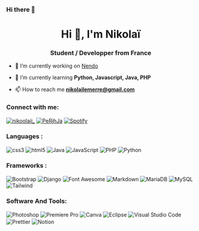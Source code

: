 ### Hi there 👋
<h1 align="center">Hi 👋, I'm Nikolaï</h1>
<h3 align="center">Student / Developper from France</h3>

- 🔭 I’m currently working on [Nendo](https://github.com/Nikoolaii/Nendo-py-V2)

- 🌱 I’m currently learning **Python, Javascript, Java, PHP**

- 📫 How to reach me **nikolailemerre@gmail.com**

<h3 align="left">Connect with me:</h3>
<p align="left">
<a href="https://twitter.com/nikoolaii_" target="blank"><img align="center" src="https://img.shields.io/badge/Twitter-1DA1F2?style=for-the-badge&logo=twitter&logoColor=white" alt="nikoolaii_" /></a>
<a href="https://discord.gg/PeRjhJa" target="blank"><img align="center" src="https://img.shields.io/badge/Discord-5865F2?style=for-the-badge&logo=discord&logoColor=white" alt="PeRjhJa" /></a>
<a href="https://open.spotify.com/user/flammefroder" target="blank"><img align="center" src="https://img.shields.io/badge/Spotify-1ED760?&style=for-the-badge&logo=spotify&logoColor=white" alt="Spotify" /> </a>
</p>

<h3 align="left">Languages :</h3>
<p align = "left">
<img align = "center" src="https://img.shields.io/badge/CSS3-1572B6?style=for-the-badge&logo=css3&logoColor=white" alt="css3" /> <img align = "center" src="https://img.shields.io/badge/HTML5-E34F26?style=for-the-badge&logo=html5&logoColor=white" alt="html5" /> <img align = "center" src="https://img.shields.io/badge/Java-ED8B00?style=for-the-badge&logo=java&logoColor=white" alt="Java" /> <img align = "center" src="https://img.shields.io/badge/JavaScript-323330?style=for-the-badge&logo=javascript&logoColor=F7DF1E" alt="JavaScript" /> <img align = "center" src="https://img.shields.io/badge/PHP-777BB4?style=for-the-badge&logo=php&logoColor=white" alt="PHP" /> <img align = "center" src="https://img.shields.io/badge/Python-FFD43B?style=for-the-badge&logo=python&logoColor=blue" alt="Python" /> <img align = "center" src="" alt="" />
</p>

<h3 align="left">Frameworks :</h3>
<p align = "left">
<img align = "center" src="https://img.shields.io/badge/Bootstrap-563D7C?style=for-the-badge&logo=bootstrap&logoColor=white" alt="Bootstrap" /> <img align = "center" src="https://img.shields.io/badge/Django-092E20?style=for-the-badge&logo=django&logoColor=green" alt="Django" /> <img align = "center" src="https://img.shields.io/badge/Font_Awesome-339AF0?style=for-the-badge&logo=fontawesome&logoColor=white" alt="Font Awesome" /> <img align = "center" src="https://img.shields.io/badge/Markdown-000000?style=for-the-badge&logo=markdown&logoColor=white" alt="Markdown" /> <img align = "center" src="https://img.shields.io/badge/MariaDB-003545?style=for-the-badge&logo=mariadb&logoColor=white" alt = "MariaDB" /> <img align="center" src="https://img.shields.io/badge/MySQL-005C84?style=for-the-badge&logo=mysql&logoColor=white" alt = "MySQL" /> <img align="center" 
src="https://img.shields.io/badge/Tailwind_CSS-38B2AC?style=for-the-badge&logo=tailwind-css&logoColor=white" alt ="Tailwind" />

</p>

<h3 align="left">Software And Tools:</h3>
<p align = "left">
<img align = "center" src="https://img.shields.io/badge/Adobe%20Photoshop-31A8FF?style=for-the-badge&logo=Adobe%20Photoshop&logoColor=black" alt="Photoshop" /> <img align = "center" src="https://img.shields.io/badge/Adobe%20Premiere%20Pro-9999FF?style=for-the-badge&logo=Adobe%20Premiere%20Pro&logoColor=white" alt="Premiere Pro" /> <img align = "center" src="https://img.shields.io/badge/Canva-%2300C4CC.svg?&style=for-the-badge&logo=Canva&logoColor=white" alt="Canva" /> <img align = "center" src="https://img.shields.io/badge/Eclipse-2C2255?style=for-the-badge&logo=eclipse&logoColor=white" alt="Eclipse" /> <img align = "center" src="https://img.shields.io/badge/Visual_Studio_Code-0078D4?style=for-the-badge&logo=visual%20studio%20code&logoColor=white" alt="Visual Studio Code" /> <img align = "center" src="https://img.shields.io/badge/prettier-1A2C34?style=for-the-badge&logo=prettier&logoColor=F7BA3E" alt="Prettier" /> <img align = "center" src="https://img.shields.io/badge/Notion-000000?style=for-the-badge&logo=notion&logoColor=white" alt="Notion" /> <img align = "center" src="" alt="" /> <img align = "center" src="" alt="" /> <img align = "center" src="" alt="" /> <img align = "center" src="" alt="" /> <img align = "center" src="" alt="" /> <img align = "center" src="" alt="" /> 
</p>
